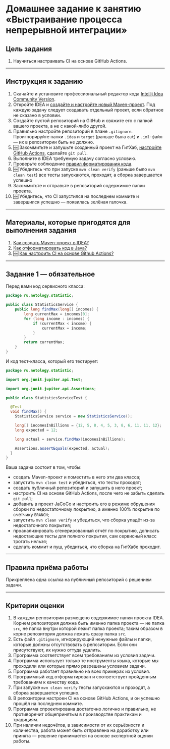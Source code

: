 # Домашнее задание к занятию «Выстраивание процесса непрерывной интеграции»

## Цель задания

1. Научиться настраивать CI на основе GitHub Actions.

------

## Инструкция к заданию

1. Скачайте и установите профессиональный редактор кода [Intellij Idea Community Version](https://www.jetbrains.com/idea/download/).
1. Откройте IDEA и [создайте и настройте новый Maven-проект](QA_Maven_Idea_Create.md). Под каждую задачу следует создавать отдельный проект, если обратное не сказано в условии.
2. Создайте пустой репозиторий на GitHub и свяжите его с папкой вашего проекта, а не с какой-либо другой.
3. Правильно настройте репозиторий в плане `.gitignore`. Проигнорируйте папки `.idea` и `target` (раньше была `out`) и `.iml`-файл — их в репозитории быть не должно.
4. :new: Закоммитьте и запушьте созданный проект на ГитХаб, [настройте GitHub Actions](QA_CI.md), сделайте `git pull`.
4. Выполните в IDEA требуемую задачу согласно условию.
5. Проверьте соблюдение [правил форматирования кода](QA_Java_Idea_Format.md).
6. :new: Убедитесь что при запуске `mvn clean verify` (раньше было `mvn clean test`) все тесты запускаются, проходят, а сборка завершается успешно
7. Закоммитьте и отправьте в репозиторий содержимое папки проекта.
8. :new: Убедитесь, что CI запустился на последнем коммите и завершился успешно — появилась зелёная галочка.

------

## Материалы, которые пригодятся для выполнения задания

1. [Как создать Maven-проект в IDEA?](QA_Maven_Idea_Create.md)
1. [Как отформатировать код в Java?](QA_Java_Idea_Format.md)
1. :new: [Как настроить CI на основе Github Actions?](QA_CI.md)

------

## Задание 1 — обязательное

Перед вами код сервисного класса:
```java
package ru.netology.statistic;

public class StatisticsService {
    public long findMax(long[] incomes) {
        long currentMax = incomes[0];
        for (long income : incomes) {
            if (currentMax < income) {
                currentMax = income;
            }
        }
        return currentMax;
    }
}
```

И код тест-класса, который его тестирует:
```java
package ru.netology.statistic;

import org.junit.jupiter.api.Test;

import org.junit.jupiter.api.Assertions;

public class StatisticsServiceTest {

  @Test
  void findMax() {
    StatisticsService service = new StatisticsService();

    long[] incomesInBillions = {12, 5, 8, 4, 5, 3, 8, 6, 11, 11, 12};
    long expected = 12;

    long actual = service.findMax(incomesInBillions);

    Assertions.assertEquals(expected, actual);
  }
}
```

Ваша задача состоит в том, чтобы:
* создать Maven-проект и поместить в него эти два класса;
* запустить `mvn clean test` и убедиться, что тесты проходят;
* создать публичный репозиторий и запушить в него проект;
* настроить CI на основе GitHub Actions, после чего не забыть сделать `git pull`;
* добавить в проект JaCoCo и настроить его в режиме обрушения сборки по недостаточному покрытию, а именно 100% покрытие по счётчику `BRANCH`;
* запустить `mvn clean verify` и убедиться, что сборка упадёт из-за недостаточного покрытия;
* проанализировать сгенерированный отчёт по покрытию, дописать недостающие тесты для полного покрытия, сам сервисный класс трогать нельзя;
* сделать коммит и пуш, убедиться, что сборка на ГитХабе проходит.

------

## Правила приёма работы

Прикреплена одна ссылка на публичный репозиторий с решением задачи.

------

## Критерии оценки

1. В каждом репозитории размещено содержимое папки проекта IDEA. Корнем репозитория должна быть именно папка проекта — не папка `src`, не папка внутри которой лежит папка проекта; таким образом в корне репозитория должна лежать сразу папка `src`.
1. Есть файл `.gitignore`, игнорирующий ненужные файлы и папки, которые должны отсутствовать в репозитории. Если они присутствуют, их нужно оттуда удалить.
1. Программа соответствует всем требованиям из условия задачи.
1. Программа использует только те инструменты языка, которые мы проходили или которые прямо разрешены условием задачи.
1. Программа работает правильно на всех примерах из условия.
1. Программный код отформатирован и соответствует пройденным требованиям к качеству кода.
1. При запуске `mvn clean verify` тесты запускаются и проходят, а сборка завершается успешно.
2. В репозитории настроен CI на основе GitHub Actions, и он успешно прошёл на последнем коммите.
3. Программа спроектирована достаточно логично и правильно, не противоречит общепринятым в производстве практикам и традициям.
4. При наличии недочётов, в зависимости от их серьёзности и количества, работа может быть отправлена на доработку или принята — решение принимается на основе экспертной оценки работы.
